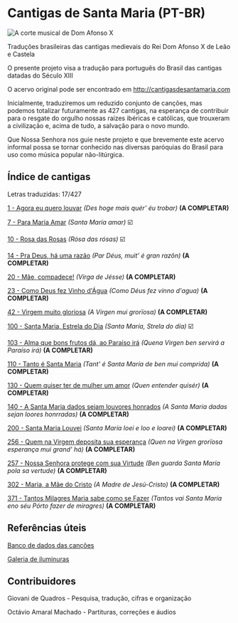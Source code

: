 # Cantigas de Santa Maria (PT-BR)

![A corte musical de Dom Afonso X](https://upload.wikimedia.org/wikipedia/commons/7/72/Cantigas_Santa_Maria.jpg)

Traduções brasileiras das cantigas medievais do Rei Dom Afonso X de Leão e Castela

O presente projeto visa a tradução para português do Brasil das cantigas datadas do Século XIII

O acervo original pode ser encontrado em http://cantigasdesantamaria.com

Inicialmente, traduziremos um reduzido conjunto de canções, mas podemos totalizar futuramente as 427 cantigas, na esperança de contribuir para o resgate do orgulho nossas raízes ibéricas e católicas, que trouxeram a civilização e, acima de tudo, a salvação para o novo mundo.

Que Nossa Senhora nos guie neste projeto e que brevemente este acervo informal possa se tornar conhecido nas diversas paróquias do Brasil para uso como música popular não-litúrgica.


## Índice de cantigas
Letras traduzidas: 17/427

[1 - Agora eu quero louvar](https://github.com/antiframes/Cantigas-de-Santa-Maria-PT-BR/tree/master/cantigas/001%20-%20Agora%20Eu%20Quero%20Louvar) *(Des hoge mais quér' éu trobar)* **(A COMPLETAR)**

[7 - Para Maria Amar](https://github.com/antiframes/Cantigas-de-Santa-Maria-PT-BR/tree/master/cantigas/007%20-%20Para%20Maria%20Amar) *(Santa María amar)* ☑️

[10 - Rosa das Rosas](https://github.com/antiframes/Cantigas-de-Santa-Maria-PT-BR/tree/master/cantigas/010%20-%20Rosa%20das%20Rosas) *(Rósa das rósas)* ☑️

[14 - Pra Deus, há uma razão](https://github.com/antiframes/Cantigas-de-Santa-Maria-PT-BR/tree/master/cantigas/014%20-%20Pra%20Deus%2C%20h%C3%A1%20uma%20Raz%C3%A3o) *(Par Déus, muit' é gran razôn)* **(A COMPLETAR)**

[20 - Mãe, compadece!](https://github.com/antiframes/Cantigas-de-Santa-Maria-PT-BR/tree/master/cantigas/020%20-%20M%C3%A3e%2C%20compadece!) *(Virga de Jésse)* **(A COMPLETAR)**

[23 - Como Deus fez Vinho d'Água](https://github.com/antiframes/Cantigas-de-Santa-Maria-PT-BR/tree/master/cantigas/023%20-%20Como%20Deus%20fez%20vinho%20d'%C3%A1gua) *(Como Déus fez vinno d'agua)* **(A COMPLETAR)**

[42 - Virgem muito gloriosa](https://github.com/antiframes/Cantigas-de-Santa-Maria-PT-BR/tree/master/cantigas/042%20-%20Virgem%20muito%20Gloriosa) *(A Virgen mui grorïosa)* **(A COMPLETAR)**

[100 - Santa Maria, Estrela do Dia](https://github.com/antiframes/Cantigas-de-Santa-Maria-PT-BR/tree/master/cantigas/100%20-%20Santa%20Maria%2C%20Estrela%20do%20Dia) *(Santa María, Strela do día)* ☑️

[103 - Alma que bons frutos dá, ao Paraíso irá](https://github.com/antiframes/Cantigas-de-Santa-Maria-PT-BR/tree/master/cantigas/103%20-%20Alma%20que%20bons%20frutos%20d%C3%A1%2C%20ao%20Para%C3%ADso%20ir%C3%A1) *(Quena Virgen ben servirá a Paraíso irá)* **(A COMPLETAR)**

[110 - Tanto é Santa Maria](https://github.com/antiframes/Cantigas-de-Santa-Maria-PT-BR/tree/master/cantigas/110%20-%20Tanto%20%C3%A9%20Santa%20Maria) *(Tant' é Santa María de ben mui comprida)* **(A COMPLETAR)**

[130 - Quem quiser ter de mulher um amor](https://github.com/antiframes/Cantigas-de-Santa-Maria-PT-BR/tree/master/cantigas/130%20-%20Quem%20quiser%20ter%20de%20Mulher%20um%20Amor) *(Quen entender quisér)* **(A COMPLETAR)**

[140 - A Santa Maria dados sejam louvores honrados](https://github.com/antiframes/Cantigas-de-Santa-Maria-PT-BR/tree/master/cantigas/140%20-%20A%20Santa%20Maria%20dados%20sejam%20Louvores%20honrados) *(A Santa María dadas sejan loores honrradas)* **(A COMPLETAR)**

[200 - Santa Maria Louvei](https://github.com/antiframes/Cantigas-de-Santa-Maria-PT-BR/tree/master/cantigas/200%20-%20Santa%20Maria%20Louvei) *(Santa María loei e loo e loarei)* **(A COMPLETAR)**

[256 - Quem na Virgem deposita sua esperança](https://github.com/antiframes/Cantigas-de-Santa-Maria-PT-BR/tree/master/cantigas/256%20-%20Quem%20na%20Virgem%20deposita%20sua%20esperan%C3%A7a) *(Quen na Virgen grorïosa esperança mui grand' há)* **(A COMPLETAR)**

[257 - Nossa Senhora protege com sua Virtude](https://github.com/antiframes/Cantigas-de-Santa-Maria-PT-BR/tree/master/cantigas/257%20-%20Nossa%20Senhora%20protege%20com%20sua%20Virtude) *(Ben guarda Santa María pola sa vertude)* **(A COMPLETAR)**

[302 - Maria, a Mãe do Cristo](https://github.com/antiframes/Cantigas-de-Santa-Maria-PT-BR/tree/master/cantigas/302%20-%20Maria%2C%20a%20M%C3%A3e%20do%20Cristo) *(A Madre de Jesú-Cristo)* **(A COMPLETAR)**

[371 - Tantos Milagres Maria sabe como se Fazer](https://github.com/antiframes/Cantigas-de-Santa-Maria-PT-BR/tree/master/cantigas/371%20-%20Tantos%20Milagres%20Maria%20sabe%20como%20se%20Fazer) *(Tantos vai Santa María eno séu Pórto fazer de miragres)* **(A COMPLETAR)**

## Referências úteis

[Banco de dados das canções](http://csm.mml.ox.ac.uk/index.php?p=poem_list)

[Galeria de iluminuras](http://cantigas.webcindario.com/cantigas/indicecantigas.htm)

## Contribuidores

Giovani de Quadros - Pesquisa, tradução, cifras e organização

Octávio Amaral Machado - Partituras, correções e áudios
